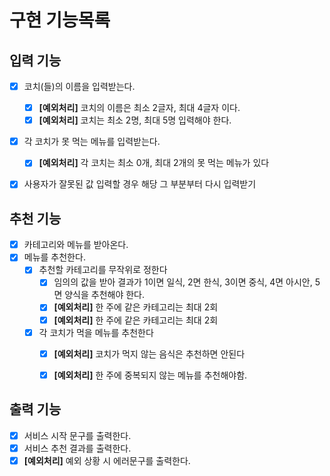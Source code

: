 # 구현 기능목록

## 입력 기능
- [x] 코치(들)의 이름을 입력받는다.
  - [x] **[예외처리]** 코치의 이름은 최소 2글자, 최대 4글자 이다.
  - [x] **[예외처리]** 코치는 최소 2명, 최대 5명 입력해야 한다.
- [x] 각 코치가 못 먹는 메뉴를 입력받는다.
  - [x] **[예외처리]** 각 코치는 최소 0개, 최대 2개의 못 먹는 메뉴가 있다
- [x] 사용자가 잘못된 값 입력할 경우 해당 그 부분부터 다시 입력받기 
  

## 추천 기능
- [x] 카테고리와 메뉴를 받아온다.
- [x] 메뉴를 추천한다.
  - [x] 추천할 카테고리를 무작위로 정한다
    - [x] 임의의 값을 받아 결과가 1이면 일식, 2면 한식, 3이면 중식, 4면 아시안, 5면 양식을 추천해야 한다.
    - [x] **[예외처리]** 한 주에 같은 카테고리는 최대 2회
    - [x] **[예외처리]** 한 주에 같은 카테고리는 최대 2회
  - [x] 각 코치가 먹을 메뉴를 추천한다
    - [x] **[예외처리]** 코치가 먹지 않는 음식은 추천하면 안된다
    - [x] **[예외처리]** 한 주에 중복되지 않는 메뉴를 추천해야함.
    

## 출력 기능
- [x] 서비스 시작 문구를 출력한다.
- [x] 서비스 추천 결과를 출력한다.
- [x] **[예외처리]** 예외 상황 시 에러문구를 출력한다.
